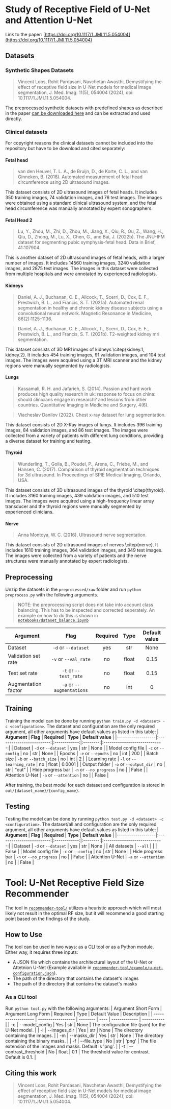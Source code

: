# Study of Receptive Field of U-Net and Attention U-Net 
Link to the paper: [https://doi.org/10.1117/1.JMI.11.5.054004](https://doi.org/10.1117/1.JMI.11.5.054004)
## Datasets
### Synthetic Shapes Datasets
> Vincent Loos, Rohit Pardasani, Navchetan Awasthi, Demystifying the effect of receptive field size in U-Net models for medical image segmentation, J. Med. Imag. 11(5), 054004 (2024), doi: 10.1117/1.JMI.11.5.054004.

The preprocessed synthetic datasets with predefined shapes as described in the paper [can be downloaded here](https://github.com/vinloo/u-net-receptive-field-study/releases/tag/v0.1.0) and can be extracted and used directly. 

### Clinical datasets

For copyright reasons the clinical datasets cannot be included into the repository but have to be download and cited separately:

#### Fetal head
> van den Heuvel, T. L. A., de Bruijn, D., de Korte, C. L., and van Ginneken, B. (2018). Automated measurement of fetal head circumference using 2D ultrasound images.

This dataset consists of 2D ultrasound images of fetal heads. It includes 350 training images, 74 validation images, and 76 test images. The images were obtained using a standard clinical ultrasound system, and the fetal head circumference was manually annotated by expert sonographers.

#### Fetal Head 2
> Lu, Y., Zhou, M., Zhi, D., Zhou, M., Jiang, X., Qiu, R., Ou, Z., Wang, H., Qiu, D., Zhong, M., Lu, X., Chen, G., and Bai, J. (2022b). The JNU-IFM dataset for segmenting pubic symphysis-fetal head. Data in Brief, 41:107904.

This is another dataset of 2D ultrasound images of fetal heads, with a larger number of images. It includes 14560 training images, 3240 validation images, and 2875 test images. The images in this dataset were collected from multiple hospitals and were annotated by experienced radiologists.

#### Kidneys
> Daniel, A. J., Buchanan, C. E., Allcock, T., Scerri, D., Cox, E. F., Prestwich, B. L., and Francis, S. T. (2021a). Automated renal segmentation in healthy and chronic kidney disease subjects using a convolutional neural network. Magnetic Resonance in Medicine, 86(2):1125–1136.

> Daniel, A. J., Buchanan, C. E., Allcock, T., Scerri, D., Cox, E. F., Prestwich, B. L., and Francis, S. T. (2021b). T2-weighted kidney mri segmentation.

This dataset consists of 3D MRI images of kidneys \citep{kidney.1, kidney.2}. It includes 454 training images, 91 validation images, and 104 test images. The images were acquired using a 3T MRI scanner and the kidney regions were manually segmented by radiologists.

#### Lungs
> Kassamali, R. H. and Jafarieh, S. (2014). Passion and hard work produces high quality research in uk: response to focus on china: should clinicians engage in research? and lessons from other countries. Quantitative Imaging in Medicine and Surgery,
4(6).

> Viacheslav Danilov (2022). Chest x-ray dataset for lung segmentation.

This dataset consists of 2D X-Ray images of lungs. It includes 396 training images, 84 validation images, and 86 test images. The images were collected from a variety of patients with different lung conditions, providing a diverse dataset for training and testing.

#### Thyroid
> Wunderling, T., Golla, B., Poudel, P., Arens, C., Friebe, M., and Hansen, C. (2017). Comparison of thyroid segmentation techniques for 3d ultrasound. In Proceedings of SPIE Medical Imaging, Orlando, USA.

This dataset consists of 3D ultrasound images of the thyroid \citep{thyroid}. It includes 3160 training images, 439 validation images, and 510 test images. The images were acquired using a high-frequency linear array transducer and the thyroid regions were manually segmented by experienced clinicians.

#### Nerve
> Anna Montoya, W. C. (2016). Ultrasound nerve segmentation.

This dataset consists of 2D ultrasound images of nerves \citep{nerve}. It includes 1610 training images, 364 validation images, and 349 test images. The images were collected from a variety of patients and the nerve structures were manually annotated by expert radiologists.

## Preprocessing
Unzip the datasets in the `preprocessed/raw` folder and run `python preprocess.py` with the following arguments.
> NOTE: the preprocessing script does not take into account class balancing. This has to be inspected and corrected seperately. An example on how to do this is shown in [`notebooks/dataset_balance.ipynb`](notebooks/dataset_balance.ipynb)

| **Argument**         |          **Flag**         | **Required** | **Type** |       **Default value**       |
|----------------------|:-------------------------:|:------------:|:--------:|:-----------------------------:|
| Dataset              | `-d` or `--dataset`       |      yes     |    str   |                          None |
| Validation set rate  | `-v` or `--val_rate`      |      no      |   float  |                          0.15 |
| Test set rate        | `-t` or `--test_rate`     |      no      |   float  |                          0.15 |
| Augmentation factor  | `-a` or `--augmentations` |      no      |    int   |                             0 |


## Training
Training the model can be done by running `python train.py -d <dataset> -c <configuration>`. The dataset and configuration are the only required argument, all other arguments have default values as listed in this table:
| **Argument**      |          **Flag**         | **Required** | **Type** |       **Default value**       |
|-------------------|:-------------------------:|:------------:|:--------:|:-----------------------------:|
| Dataset           | `-d` or `--dataset`       |      yes     |    str   |                          None |
| Model config file | `-c` or `--config`        |      no      |    str   |                          None |
| Epochs            | `-e` or `--epochs`        |      no      |    int   |                           200 |
| Batch size        | `-b` or `--batch_size`    |      no      |    int   |                             2 |
| Learning rate     | `-l` or `--learning_rate` |      no      |   float  |                        0.0001 |
| Output folder     | `-o` or `--output_dir`    |      no      |    str   |                         "out" |
| Hide progress bar | `-n` or `--no_progress`   |      no      |          |                         False |
| Attention U-Net   | `-a` or `--attention`     |      no      |          |                         False |

After training, the best model for each dataset and configuration is stored in `out/{dataset_name}/{config_name}`.

## Testing
Testing the model can be done by running `python test.py -d <dataset> -c <configuration>`. The dataset/all and configuration are the only required argument, all other arguments have default values as listed in this table:
| **Argument**      |          **Flag**         | **Required** | **Type** |       **Default value**       |
|-------------------|:-------------------------:|:------------:|:--------:|:-----------------------------:|
| Dataset           | `-d` or `--dataset`       |      yes     |    str   |                          None |
| All datasets      | `--all`                   |              |          |                         False |
| Model config file | `-c` or `--config`        |      no      |    str   |                          None |
| Hide progress bar | `-n` or `--no_progress`   |      no      |          |                         False |
| Attention U-Net   | `-a` or `--attention`     |      no      |          |                         False |

# Tool: U-Net Receptive Field Size Recommender
The tool in [`recommender-tool/`](recommender-tool) utilizes a heuristic approach which will most likely not result in the optimal RF size, but it will recommend a good starting point based on the findings of the study.

## How to Use
The tool can be used in two ways: as a CLI tool or as a Python module. Either way, it requires three inputs:
 * A JSON file which contains the architectural layout of the U-Net or Attetnion U-Net (Example available in [`recommender-tool/example/u-net-configuration.json`](recommender-tool/example/u-net-configuration.json)).
 * The path of the directory that contains the dataset's images
 * The path of the directory that contains the dataset's masks

### As a CLI tool
Run `python tool.py` with the following arguments:
| Argument Short Form | Argument Long Form | Required | Type | Default Value | Description |
| ------------------- | ------------------ | -------- | ---- | ------------- | ----------- |
| -c | --model_config | Yes | str | None | The configuration file (json) for the U-Net model. |
| -i | --images_dir | Yes | str | None | The directory containing the images. |
| -m | --masks_dir | Yes | str | None | The directory containing the binary masks. |
| -f | --file_type | No | str | 'png' | The file extension of the images and masks. Default is 'png'. |
| -t | --contrast_threshold | No | float | 0.1 | The threshold value for contrast. Default is 0.1. |

## Citing this work
> Vincent Loos, Rohit Pardasani, Navchetan Awasthi, Demystifying the effect of receptive field size in U-Net models for medical image segmentation, J. Med. Imag. 11(5), 054004 (2024), doi: 10.1117/1.JMI.11.5.054004.
